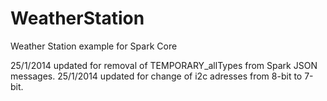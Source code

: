 WeatherStation
==============

Weather Station example for Spark Core

25/1/2014 updated for removal of TEMPORARY_allTypes from Spark JSON messages.
25/1/2014 updated for change of i2c adresses from 8-bit to 7-bit.
